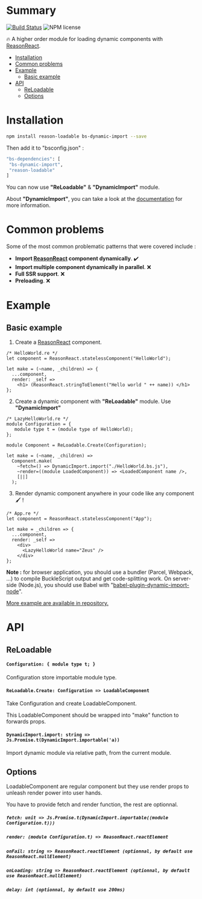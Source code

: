 # Summary

[![Build Status](https://travis-ci.org/kMeillet/reason-loadable.svg?branch=master)](https://travis-ci.org/kMeillet/reason-loadable)
![NPM license](https://img.shields.io/npm/l/reason-loadable.svg?style=flat)

🔥 A higher order module for loading dynamic components with [ReasonReact](https://github.com/reasonml/reason-react).

* [Installation](#installation)
* [Common problems](#common-problems)
* [Example](#example)
  * [Basic example](#basic-example)
* [API](#api)
  * [ReLoadable](#create-dynamic-component)
  * [Options](#options)

# Installation

```sh
npm install reason-loadable bs-dynamic-import --save
```

Then add it to "bsconfig.json" :

```sh
"bs-dependencies": [
 "bs-dynamic-import",
 "reason-loadable"
]
```

You can now use **"ReLoadable"** & **"DynamicImport"** module.

About **"DynamicImport"**, you can take a look at the [documentation](https://github.com/kMeillet/bs-dynamic-import) for more information.

# Common problems

Some of the most common problematic patterns that were covered include :

* **Import [ReasonReact](https://github.com/reasonml/reason-react) component dynamically**. ✔️
* **Import multiple component dynamically in parallel**. ❌
* **Full SSR support**. ❌
* **Preloading**. ❌

# Example

## Basic example

1) Create a [ReasonReact](https://github.com/reasonml/reason-react) component.

```reason
/* HelloWorld.re */
let component = ReasonReact.statelessComponent("HelloWorld");

let make = (~name, _children) => {
  ...component,
  render: _self =>
    <h1> (ReasonReact.stringToElement("Hello world " ++ name)) </h1>
};
```

2) Create a dynamic component with **"ReLoadable"** module. Use **"DynamicImport"** 

```reason
/* LazyHelloWorld.re */
module Configuration = {
   module type t = (module type of HelloWorld);
};

module Component = ReLoadable.Create(Configuration);

let make = (~name, _children) =>
  Component.make(
    ~fetch=() => DynamicImport.import("./HelloWorld.bs.js"),
    ~render=((module LoadedComponent)) => <LoadedComponent name />,
    [||]
  );
```

3) Render dynamic component anywhere in your code like any component 🖌️ !

```reason
/* App.re */
let component = ReasonReact.statelessComponent("App");

let make = _children => {
  ...component,
  render: _self =>
    <div>
      <LazyHelloWorld name="Zeus" />
    </div>
};
```

**Note :** for browser application, you should use a bundler (Parcel, Webpack, ...) to compile BuckleScript output and get code-splitting work. On server-side (Node.js), you should use Babel with "[babel-plugin-dynamic-import-node](https://github.com/airbnb/babel-plugin-dynamic-import-node)".

[More example are available in repository.](https://github.com/kMeillet/reason-loadable/tree/master/examples)

# API

## ReLoadable

#### `Configuration: { module type t; }`

Configuration store importable module type.

#### `ReLoadable.Create: Configuration => LoadableComponent`

Take Configuration and create LoadableComponent.

This LoadableComponent should be wrapped into "make" function to forwards props.

#### `DynamicImport.import: string => Js.Promise.t(DynamicImport.importable('a))`

Import dynamic module via relative path, from the current module.

## Options

LoadableComponent are regular component but they use render props to unleash render power into user hands.

You have to provide fetch and render function, the rest are optionnal.

##### `fetch: unit => Js.Promise.t(DynamicImport.importable((module Configuration.t)))`

##### `render: (module Configuration.t) => ReasonReact.reactElement`

##### `onFail: string => ReasonReact.reactElement (optionnal, by default use ReasonReact.nullElement)`

##### `onLoading: string => ReasonReact.reactElement (optionnal, by default use ReasonReact.nullElement)`

##### `delay: int (optionnal, by default use 200ms)`
